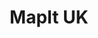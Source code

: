 ---
schema: default
title: MapIt UK
organization: mySociety
notes: "Convert UK postcodes and geographical coordinates to administrative areas.\r\n\r\nMapIt API access starts at £20/mth, and is free for low-volume non-profit use. "
resources:
  - name: Learn about MapIt
    url: 'https://mapit.mysociety.org/'
    format: ''
  - name: MapIT API Documentation
    url: 'https://mapit.mysociety.org/docs/'
    format: api
  - name: >-
      Example code for getting Parliament Constitency from Postcode for
      Javascript, Python and Ruby
    url: >-
      https://gist.github.com/pezholio/ebea5c9d42d6a490a2808e270b1d8d03#file-mapit-rb
    format: ''
license: ''
category:
  - APIs
  - Geodata
  - United Kingdom
  - GE2017
maintainer: mySociety
maintainer_email: mapit@mysociety.org
last_modified: ''
more_info: 'https://mapit.mysociety.org/'
---